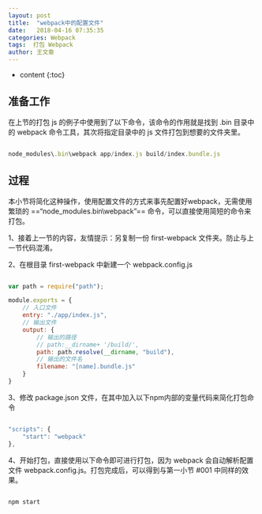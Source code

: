 ```yaml
---
layout: post
title:  "webpack中的配置文件"
date:   2018-04-16 07:35:35
categories: Webpack
tags:  打包 Webpack
author: 王文章
---
```


* content
{:toc}



## 准备工作

在上节的打包 js 的例子中使用到了以下命令，该命令的作用就是找到 .bin 目录中的 webpack 命令工具，其次将指定目录中的 js 文件打包到想要的文件夹里。

```js

node_modules\.bin\webpack app/index.js build/index.bundle.js

```

## 过程

本小节将简化这种操作，使用配置文件的方式来事先配置好webpack，无需使用繁琐的 ==“node_modules\.bin\webpack”== 命令，可以直接使用简短的命令来打包。

1、接着上一节的内容，友情提示：另复制一份 first-webpack 文件夹。防止与上一节代码混淆。

2、在根目录 first-webpack 中新建一个 webpack.config.js

```js

var path = require("path");

module.exports = {
    // 入口文件
    entry: "./app/index.js",
    // 输出文件
    output: {
        // 输出的路径
        // path:__dirname+ '/build/',
        path: path.resolve(__dirname, "build"),
        // 输出的文件名
        filename: "[name].bundle.js"
    }
}


```

3、修改 package.json 文件，在其中加入以下npm内部的变量代码来简化打包命令

```js

"scripts": {
    "start": "webpack"
},

```

4、开始打包，直接使用以下命令即可进行打包，因为 webpack 会自动解析配置文件 webpack.config.js。打包完成后，可以得到与第一小节 #001 中同样的效果。

```js

npm start

```











